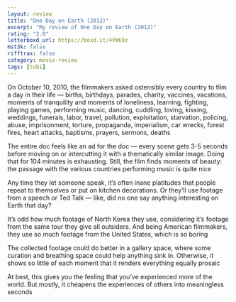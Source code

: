 ```yaml
---
layout: review
title: "One Day on Earth (2012)"
excerpt: "My review of One Day on Earth (2012)"
rating: "2.0"
letterboxd_url: https://boxd.it/4VW69z
mst3k: false
rifftrax: false
category: movie-review
tags: [tubi]
---
```


On October 10, 2010, the filmmakers asked ostensibly every country to film a day in their life — births, birthdays, parades, charity, vaccines, vacations, moments of tranquility and moments of loneliness, learning, fighting, playing games, performing music, dancing, cuddling, loving, kissing, weddings, funerals, labor, travel, pollution, exploitation, starvation, policing, abuse, imprisonment, torture, propaganda, imperialism, car wrecks, forest fires, heart attacks, baptisms, prayers, sermons, deaths

The entire doc feels like an ad for the doc — every scene gets 3-5 seconds before moving on or intercutting it with a thematically similar image. Doing that for 104 minutes is exhausting. Still, the film finds moments of beauty: the passage with the various countries performing music is quite nice

Any time they let someone speak, it’s often inane platitudes that people repeat to themselves or put on kitchen decorations. Or they’ll use footage from a speech or Ted Talk — like, did no one say anything interesting on Earth that day?

It’s odd how much footage of North Korea they use, considering it’s footage from the same tour they give all outsiders. And being American filmmakers, they use so much footage from the United States, which is so boring

The collected footage could do better in a gallery space, where some curation and breathing space could help anything sink in. Otherwise, it shows so little of each moment that it renders everything equally prosaic

At best, this gives you the feeling that you’ve experienced more of the world. But mostly, it cheapens the experiences of others into meaningless seconds
